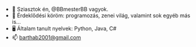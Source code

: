 - 👋 Sziasztok én, @BBmesterBB vagyok.
- 👀 Érdeklődési köröm: programozás, zenei világ, valamint sok egyéb más is...
- 🖥️ Általam tanult nyelvek: Python, Java, C#
- 📫 barthab2001@gmail.com
